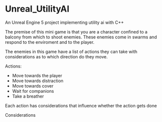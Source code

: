 # Unreal_UtilityAI
An Unreal Engine 5 project implementing utility ai with C++

The premise of this mini game is that you are a character confined to a balcony from which to shoot enemies. These enemies come in swarms and respond to the enviroment and to the player.

The enemies in this game have a list of actions they can take with considerations as to which direction do they move. 

Actions:
  - Move towards the player
  - Move towards distraction
  - Move towards cover
  - Wait for companions
  - Take a breather

Each action has considerations that influence whether the action gets done

Considerations
